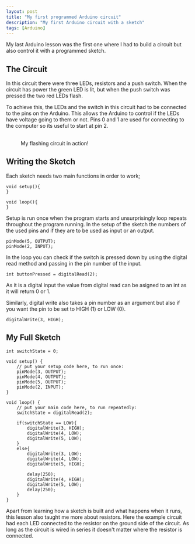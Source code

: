 ```yaml
---
layout: post
title: "My first programmed Arduino circuit"
description: "My first Arduino circuit with a sketch"
tags: [Arduino]
---
```


My last Arduino lesson was the first one where I had to build a circuit but also control it with 
a programmed sketch.

## The Circuit

In this circuit there were three LEDs, resistors and a push switch. When the circuit has power the
green LED is lit, but when the push switch was pressed the two red LEDs flash.

To achieve this, the LEDs and the switch in this circuit had to be connected to the pins on the Arduino. 
This allows the Arduino to control if the LEDs have voltage going to them or not. Pins 0 and 1 are used for
connecting to the computer so its useful to start at pin 2. 

<figure class="half">
	<a href="{{ site.url }}/images/flashing/green.jpg"><img src="{{ site.url }}/images/flashing/green.jpg" alt=""></a>
	<a href="{{ site.url }}/images/flashing/flashing.jpg"><img src="{{ site.url }}/images/flashing/flashing.jpg" alt=""></a>
	<figcaption>My flashing circuit in action!</figcaption>
</figure>

## Writing the Sketch

Each sketch needs two main functions in order to work; 

    void setup(){
    }
    
    void loop(){
    }

Setup is run once when the program starts and unsurprisingly loop repeats throughout the program running.
In the setup of the sketch the numbers of the used pins and if they are to be used as input or an output.

    pinMode(5, OUTPUT);
    pinMode(2, INPUT);

In the loop you can check if the switch is pressed down by using the digital read method and passing
in the pin number of the input.

    int buttonPressed = digitalRead(2);
    
As it is a digital input the value from digital read can be asigned to an int as it will return 0 or 1.

Similarly, digital write also takes a pin number as an argument but also if you want the pin to be set
to HIGH (1) or LOW (0).

    digitalWrite(3, HIGH);
    
## My Full Sketch

    int switchState = 0;

    void setup() {
        // put your setup code here, to run once:
        pinMode(3, OUTPUT);
        pinMode(4, OUTPUT);
        pinMode(5, OUTPUT);
        pinMode(2, INPUT);
    }

    void loop() {
        // put your main code here, to run repeatedly:
        switchState = digitalRead(2);

        if(switchState == LOW){
            digitalWrite(3, HIGH);
            digitalWrite(4, LOW);
            digitalWrite(5, LOW);
        }
        else{
            digitalWrite(3, LOW);
            digitalWrite(4, LOW);
            digitalWrite(5, HIGH);

            delay(250);
            digitalWrite(4, HIGH);
            digitalWrite(5, LOW);
            delay(250);
        }
    }
    
Apart from learning how a sketch is built and what happens when it runs, this lesson also taught me 
more about resistors. Here the example circuit had each LED connected to the resistor on the ground
side of the circuit. As long as the circuit is wired in series it doesn't matter where the
resistor is connected.   